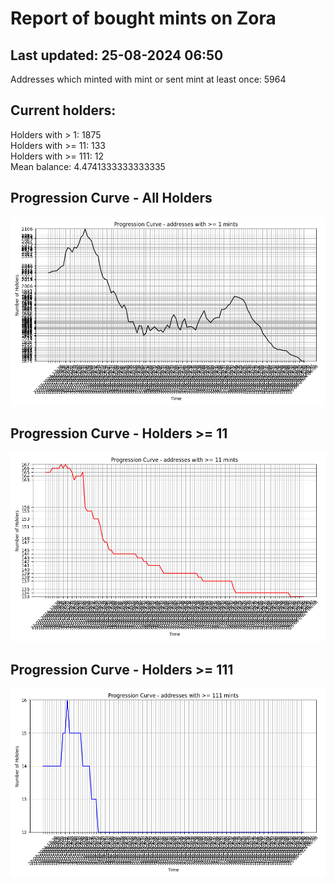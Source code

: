 # Report of bought mints on Zora
## Last updated: 25-08-2024 06:50
Addresses which minted with mint or sent mint at least once: 5964

## Current holders:
Holders with > 1: 1875  
Holders with >= 11: 133  
Holders with >= 111: 12  
Mean balance: 4.4741333333333335  

## Progression Curve - All Holders
![addresses with >= 1 mint](progression_curve_all.png)
## Progression Curve - Holders >= 11
![addresses with >= 11 mints](progression_curve_gt_11.png)
## Progression Curve - Holders >= 111
![addresses with >= 111 mints](progression_curve_gt_111.png)
